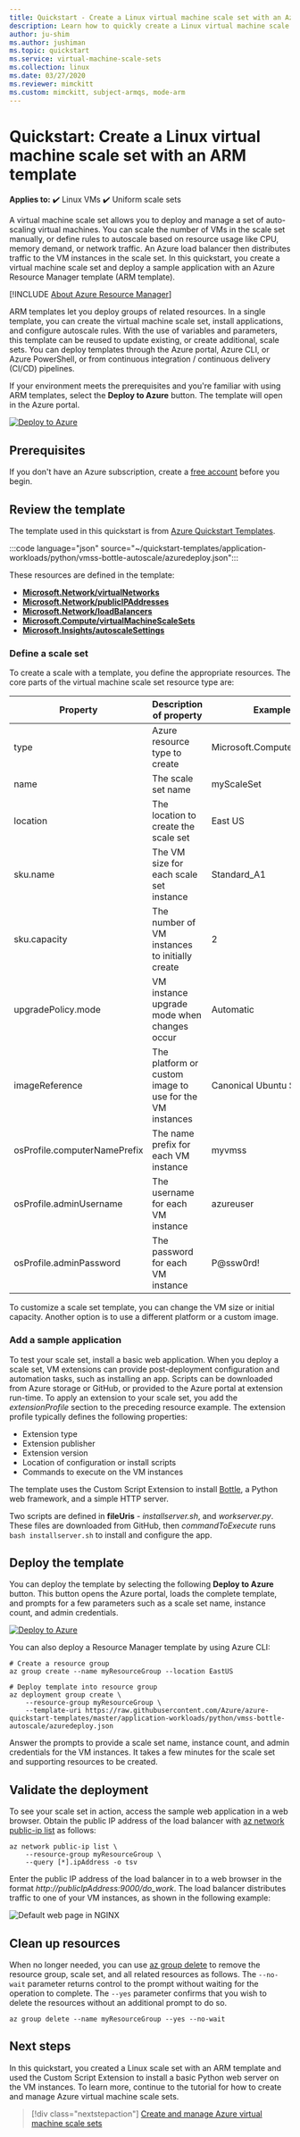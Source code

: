 ```yaml
---
title: Quickstart - Create a Linux virtual machine scale set with an Azure Resource Manager template
description: Learn how to quickly create a Linux virtual machine scale with an Azure Resource Manager template that deploys a sample app and configures autoscale rules
author: ju-shim
ms.author: jushiman
ms.topic: quickstart
ms.service: virtual-machine-scale-sets
ms.collection: linux
ms.date: 03/27/2020
ms.reviewer: mimckitt
ms.custom: mimckitt, subject-armqs, mode-arm
---
```


# Quickstart: Create a Linux virtual machine scale set with an ARM template

**Applies to:** :heavy_check_mark: Linux VMs :heavy_check_mark: Uniform scale sets

A virtual machine scale set allows you to deploy and manage a set of auto-scaling virtual machines. You can scale the number of VMs in the scale set manually, or define rules to autoscale based on resource usage like CPU, memory demand, or network traffic. An Azure load balancer then distributes traffic to the VM instances in the scale set. In this quickstart, you create a virtual machine scale set and deploy a sample application with an Azure Resource Manager template (ARM template).

[!INCLUDE [About Azure Resource Manager](../../includes/resource-manager-quickstart-introduction.md)]

ARM templates let you deploy groups of related resources. In a single template, you can create the virtual machine scale set, install applications, and configure autoscale rules. With the use of variables and parameters, this template can be reused to update existing, or create additional, scale sets. You can deploy templates through the Azure portal, Azure CLI, or Azure PowerShell, or from continuous integration / continuous delivery (CI/CD) pipelines.

If your environment meets the prerequisites and you're familiar with using ARM templates, select the **Deploy to Azure** button. The template will open in the Azure portal.

[![Deploy to Azure](../media/template-deployments/deploy-to-azure.svg)](https://portal.azure.com/#create/Microsoft.Template/uri/https%3A%2F%2Fraw.githubusercontent.com%2FAzure%2Fazure-quickstart-templates%2Fmaster%2Fapplication-workloads%2Fpython%2Fvmss-bottle-autoscale%2Fazuredeploy.json)

## Prerequisites

If you don't have an Azure subscription, create a [free account](https://azure.microsoft.com/free/?WT.mc_id=A261C142F) before you begin.

## Review the template

The template used in this quickstart is from [Azure Quickstart Templates](https://azure.microsoft.com/resources/templates/vmss-bottle-autoscale/).

:::code language="json" source="~/quickstart-templates/application-workloads/python/vmss-bottle-autoscale/azuredeploy.json":::

These resources are defined in the template:

- [**Microsoft.Network/virtualNetworks**](/azure/templates/microsoft.network/virtualnetworks)
- [**Microsoft.Network/publicIPAddresses**](/azure/templates/microsoft.network/publicipaddresses)
- [**Microsoft.Network/loadBalancers**](/azure/templates/microsoft.network/loadbalancers)
- [**Microsoft.Compute/virtualMachineScaleSets**](/azure/templates/microsoft.compute/virtualmachinescalesets)
- [**Microsoft.Insights/autoscaleSettings**](/azure/templates/microsoft.insights/autoscalesettings)

### Define a scale set

To create a scale with a template, you define the appropriate resources. The core parts of the virtual machine scale set resource type are:

| Property                     | Description of property                                  | Example template value                    |
|------------------------------|----------------------------------------------------------|-------------------------------------------|
| type                         | Azure resource type to create                            | Microsoft.Compute/virtualMachineScaleSets |
| name                         | The scale set name                                       | myScaleSet                                |
| location                     | The location to create the scale set                     | East US                                   |
| sku.name                     | The VM size for each scale set instance                  | Standard_A1                               |
| sku.capacity                 | The number of VM instances to initially create           | 2                                         |
| upgradePolicy.mode           | VM instance upgrade mode when changes occur              | Automatic                                 |
| imageReference               | The platform or custom image to use for the VM instances | Canonical Ubuntu Server 16.04-LTS         |
| osProfile.computerNamePrefix | The name prefix for each VM instance                     | myvmss                                    |
| osProfile.adminUsername      | The username for each VM instance                        | azureuser                                 |
| osProfile.adminPassword      | The password for each VM instance                        | P@ssw0rd!                                 |

To customize a scale set template, you can change the VM size or initial capacity. Another option is to use a different platform or a custom image.

### Add a sample application

To test your scale set, install a basic web application. When you deploy a scale set, VM extensions can provide post-deployment configuration and automation tasks, such as installing an app. Scripts can be downloaded from Azure storage or GitHub, or provided to the Azure portal at extension run-time. To apply an extension to your scale set, you add the *extensionProfile* section to the preceding resource example. The extension profile typically defines the following properties:

- Extension type
- Extension publisher
- Extension version
- Location of configuration or install scripts
- Commands to execute on the VM instances

The template uses the Custom Script Extension to install [Bottle](https://bottlepy.org/docs/dev/), a Python web framework, and a simple HTTP server.

Two scripts are defined in **fileUris** - *installserver.sh*, and *workserver.py*. These files are downloaded from GitHub, then *commandToExecute* runs `bash installserver.sh` to install and configure the app.

## Deploy the template

You can deploy the template by selecting the following **Deploy to Azure** button. This button opens the Azure portal, loads the complete template, and prompts for a few parameters such as a scale set name, instance count, and admin credentials.

[![Deploy to Azure](../media/template-deployments/deploy-to-azure.svg)](https://portal.azure.com/#create/Microsoft.Template/uri/https%3A%2F%2Fraw.githubusercontent.com%2FAzure%2Fazure-quickstart-templates%2Fmaster%2Fapplication-workloads%2Fpython%2Fvmss-bottle-autoscale%2Fazuredeploy.json)

You can also deploy a Resource Manager template by using Azure CLI:

```azurecli-interactive
# Create a resource group
az group create --name myResourceGroup --location EastUS

# Deploy template into resource group
az deployment group create \
    --resource-group myResourceGroup \
    --template-uri https://raw.githubusercontent.com/Azure/azure-quickstart-templates/master/application-workloads/python/vmss-bottle-autoscale/azuredeploy.json
```

Answer the prompts to provide a scale set name, instance count, and admin credentials for the VM instances. It takes a few minutes for the scale set and supporting resources to be created.

## Validate the deployment

To see your scale set in action, access the sample web application in a web browser. Obtain the public IP address of the load balancer with [az network public-ip list](/cli/azure/network/public-ip) as follows:

```azurecli-interactive
az network public-ip list \
    --resource-group myResourceGroup \
    --query [*].ipAddress -o tsv
```

Enter the public IP address of the load balancer in to a web browser in the format *http:\//publicIpAddress:9000/do_work*. The load balancer distributes traffic to one of your VM instances, as shown in the following example:

![Default web page in NGINX](media/virtual-machine-scale-sets-create-template/running-python-app.png)

## Clean up resources

When no longer needed, you can use [az group delete](/cli/azure/group) to remove the resource group, scale set, and all related resources as follows. The `--no-wait` parameter returns control to the prompt without waiting for the operation to complete. The `--yes` parameter confirms that you wish to delete the resources without an additional prompt to do so.

```azurecli-interactive
az group delete --name myResourceGroup --yes --no-wait
```

## Next steps

In this quickstart, you created a Linux scale set with an ARM template and used the Custom Script Extension to install a basic Python web server on the VM instances. To learn more, continue to the tutorial for how to create and manage Azure virtual machine scale sets.

> [!div class="nextstepaction"]
> [Create and manage Azure virtual machine scale sets](tutorial-create-and-manage-cli.md)
